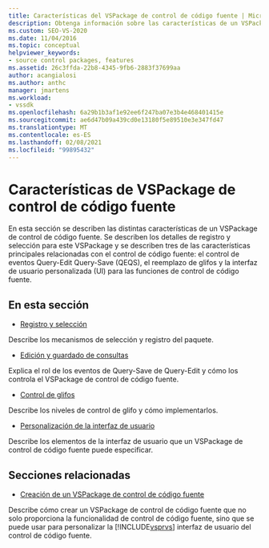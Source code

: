 ```yaml
---
title: Características del VSPackage de control de código fuente | Microsoft Docs
description: Obtenga información sobre las características de un VSPackage de control de código fuente, incluidos los detalles de registro y selección, y sobre algunas de las características principales relacionadas con el control de código fuente.
ms.custom: SEO-VS-2020
ms.date: 11/04/2016
ms.topic: conceptual
helpviewer_keywords:
- source control packages, features
ms.assetid: 26c3ffda-22b8-4345-9fb6-2883f37699aa
author: acangialosi
ms.author: anthc
manager: jmartens
ms.workload:
- vssdk
ms.openlocfilehash: 6a29b1b3af1e92ee6f247ba07e3b4e468401415e
ms.sourcegitcommit: ae6d47b09a439cd0e13180f5e89510e3e347fd47
ms.translationtype: MT
ms.contentlocale: es-ES
ms.lasthandoff: 02/08/2021
ms.locfileid: "99895432"
---
```

# <a name="source-control-vspackage-features"></a>Características de VSPackage de control de código fuente
En esta sección se describen las distintas características de un VSPackage de control de código fuente. Se describen los detalles de registro y selección para este VSPackage y se describen tres de las características principales relacionadas con el control de código fuente: el control de eventos Query-Edit Query-Save (QEQS), el reemplazo de glifos y la interfaz de usuario personalizada (UI) para las funciones de control de código fuente.

## <a name="in-this-section"></a>En esta sección
- [Registro y selección](../../extensibility/internals/registration-and-selection-source-control-vspackage.md)

 Describe los mecanismos de selección y registro del paquete.

- [Edición y guardado de consultas](../../extensibility/internals/query-edit-query-save-source-control-vspackage.md)

 Explica el rol de los eventos de Query-Save de Query-Edit y cómo los controla el VSPackage de control de código fuente.

- [Control de glifos](../../extensibility/internals/glyph-control-source-control-vspackage.md)

 Describe los niveles de control de glifo y cómo implementarlos.

- [Personalización de la interfaz de usuario](../../extensibility/internals/custom-user-interface-source-control-vspackage.md)

 Describe los elementos de la interfaz de usuario que un VSPackage de control de código fuente puede especificar.

## <a name="related-sections"></a>Secciones relacionadas
- [Creación de un VSPackage de control de código fuente](../../extensibility/internals/creating-a-source-control-vspackage.md)

 Describe cómo crear un VSPackage de control de código fuente que no solo proporciona la funcionalidad de control de código fuente, sino que se puede usar para personalizar la [!INCLUDE[vsprvs](../../code-quality/includes/vsprvs_md.md)] interfaz de usuario del control de código fuente.

